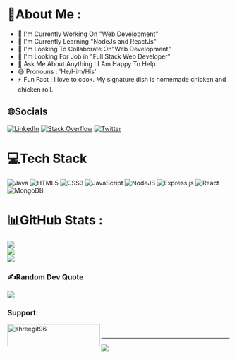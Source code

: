 # 💫About Me :
- 🔭 I'm Currently Working On "Web Development" 
- 🌱 I'm Currently Learning "NodeJs and ReactJs"
- 👯 I'm Looking To Collaborate On"Web Development"
- 🤔 I'm Looking For Job in "Full Stack Web Developer"
- 💬 Ask Me About Anything ! I Am Happy To Help.
- 😄 Pronouns : 'He/Him/His'
- ⚡ Fun Fact : I love to cook. My signature dish is homemade chicken and chicken roll.


## 🌐Socials
[![LinkedIn](https://img.shields.io/badge/LinkedIn-%230077B5.svg?logo=linkedin&logoColor=white)](https://linkedin.com/in/https://www.linkedin.com/in/shridhar-shikalgar-b51995203/) [![Stack Overflow](https://img.shields.io/badge/-Stackoverflow-FE7A16?logo=stack-overflow&logoColor=white)](https://stackoverflow.com/users/https://stackoverflow.com/users/18314873/shridhar-shikalgar) [![Twitter](https://img.shields.io/badge/Twitter-%231DA1F2.svg?logo=Twitter&logoColor=white)](https://twitter.com/https://twitter.com/ShridharSShikal1) 

# 💻Tech Stack
![Java](https://img.shields.io/badge/java-%23ED8B00.svg?style=for-the-badge&logo=java&logoColor=white) ![HTML5](https://img.shields.io/badge/html5-%23E34F26.svg?style=for-the-badge&logo=html5&logoColor=white) ![CSS3](https://img.shields.io/badge/css3-%231572B6.svg?style=for-the-badge&logo=css3&logoColor=white) ![JavaScript](https://img.shields.io/badge/javascript-%23323330.svg?style=for-the-badge&logo=javascript&logoColor=%23F7DF1E) ![NodeJS](https://img.shields.io/badge/node.js-6DA55F?style=for-the-badge&logo=node.js&logoColor=white) ![Express.js](https://img.shields.io/badge/express.js-%23404d59.svg?style=for-the-badge&logo=express&logoColor=%2361DAFB) ![React](https://img.shields.io/badge/react-%2320232a.svg?style=for-the-badge&logo=react&logoColor=%2361DAFB) ![MongoDB](https://img.shields.io/badge/MongoDB-%234ea94b.svg?style=for-the-badge&logo=mongodb&logoColor=white)
# 📊GitHub Stats :
![](https://github-readme-stats.vercel.app/api?username=ShreeGit96&theme=gotham&hide_border=true&include_all_commits=false&count_private=false)<br/>
![](https://github-readme-streak-stats.herokuapp.com/?user=ShreeGit96&theme=gotham&hide_border=true)<br/>
![](https://github-readme-stats.vercel.app/api/top-langs/?username=ShreeGit96&theme=gotham&hide_border=true&include_all_commits=false&count_private=false&layout=compact)

### ✍️Random Dev Quote
![](https://quotes-github-readme.vercel.app/api?type=vetical&theme=tokyonight)

<h3 align="left">Support:</h3>
<p><a href="https://www.buymeacoffee.com/itsarpit"> <img align="left" src="https://cdn.buymeacoffee.com/buttons/v2/default-yellow.png" height="50" width="210" alt="shreegit96" /></a></p><br>

---
[![](https://visitcount.itsvg.in/api?id=ShreeGit96&icon=0&color=0)](https://visitcount.itsvg.in)
